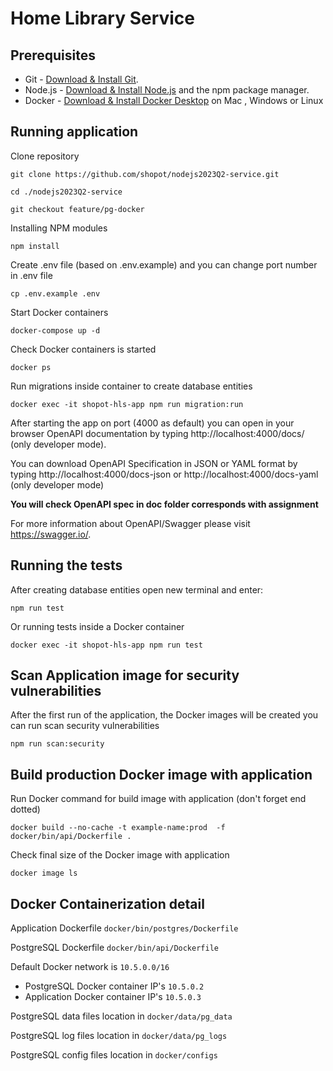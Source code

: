 # Home Library Service

## Prerequisites

- Git - [Download & Install Git](https://git-scm.com/downloads).
- Node.js - [Download & Install Node.js](https://nodejs.org/en/download/) and the npm package manager.
- Docker - [Download & Install Docker Desktop](https://docs.docker.com/desktop/) on Mac , Windows or Linux

## Running application

Clone repository

```shell
git clone https://github.com/shopot/nodejs2023Q2-service.git
```

```shell
cd ./nodejs2023Q2-service
```

```shell
git checkout feature/pg-docker
```

Installing NPM modules

```shell
npm install
```

Create .env file (based on .env.example)
and you can change port number in .env file 

```shell
cp .env.example .env
```

Start Docker containers

```shell
docker-compose up -d
```

Check Docker containers is started

```shell
docker ps
```

Run migrations inside container to create database entities

```shell
docker exec -it shopot-hls-app npm run migration:run
```

After starting the app on port (4000 as default) you can open
in your browser OpenAPI documentation by typing http://localhost:4000/docs/ (only developer mode).

You can download OpenAPI Specification in JSON or YAML format  by typing http://localhost:4000/docs-json
or http://localhost:4000/docs-yaml (only developer mode)

**You will check OpenAPI spec in doc folder corresponds with assignment**

For more information about OpenAPI/Swagger please visit https://swagger.io/.

## Running the tests

After creating database entities open new terminal and enter:

```shell
npm run test
```
Or running tests inside a Docker container

```shell
docker exec -it shopot-hls-app npm run test
```


## Scan Application image for security vulnerabilities
After the first run of the application, the Docker images will be created you can run scan security vulnerabilities

```shell
npm run scan:security
```

## Build production Docker image with application

Run Docker command for build image with application (don't forget end dotted) 
```shell
docker build --no-cache -t example-name:prod  -f docker/bin/api/Dockerfile .
```

Check final size of the Docker image with application 

```shell
docker image ls
```


## Docker Containerization detail
Application Dockerfile `docker/bin/postgres/Dockerfile`

PostgreSQL Dockerfile  `docker/bin/api/Dockerfile`

Default Docker network is `10.5.0.0/16`
- PostgreSQL Docker container IP's `10.5.0.2`
- Application Docker container IP's `10.5.0.3`

PostgreSQL data files location in `docker/data/pg_data`

PostgreSQL log files location in `docker/data/pg_logs`

PostgreSQL config files location in `docker/configs`

